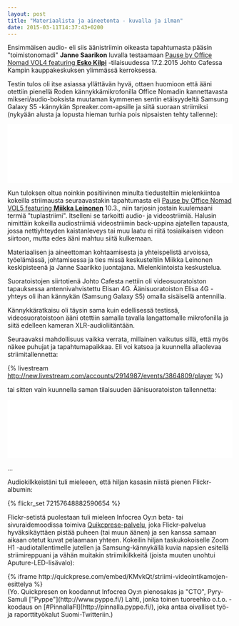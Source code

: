 ```yaml
---
layout: post
title: "Materiaalista ja aineetonta - kuvalla ja ilman"
date: 2015-03-11T14:37:43+0200
---
```


Ensimmäisen audio- eli siis äänistriimin oikeasta tapahtumasta pääsin "toimistonomadi" **Janne Saarikon** luvalla testaamaan [Pause by Office Nomad VOL4 featuring **Esko Kilpi**](https://www.facebook.com/events/1544394062481954) -tilaisuudessa 17.2.2015 Johto Cafessa Kampin kauppakeskuksen ylimmässä kerroksessa.

Testin tulos oli itse asiassa yllättävän hyvä, ottaen huomioon että ääni otettiin pienellä Roden kännykkämikrofonilla Office Nomadin kannettavasta mikseri/audio-boksista muutaman kymmenen sentin etäisyydeltä Samsung Galaxy S5 -kännykän Spreaker.com-apsille ja siitä suoraan striimiksi (nykyään alusta ja lopusta hieman turhia pois nipsaisten tehty tallenne):

<iframe src="//www.spreaker.com/embed/player/standard?episode_id=5658248&autoplay=false" style="width: 100%; height: 131px;" frameborder="0" scrolling="no"></iframe><!--more-->

Kun tuloksen oltua noinkin positiivinen minulta tiedusteltiin mielenkiintoa kokeilla striimausta seuraavastakin tapahtumasta eli [Pause by Office Nomad VOL5 featuring **Miikka Leinonen**](https://www.facebook.com/events/707404092706509/) 10.3., niin tarjosin jostain kuulemaani termiä "tuplastriimi". Itselleni se tarkoitti audio- ja videostriimiä. Halusin nimittäin kokeilla audiostriimiä videostriimin back-uppina ajatellen tapausta, jossa nettiyhteyden kaistanleveys tai muu laatu ei riitä tosiaikaisen videon siirtoon, mutta edes ääni mahtuu siitä kulkemaan.

Materiaalisen ja aineettoman kohtaamisesta ja yhteispelistä arvoissa, työelämässä, johtamisessa ja ties missä keskusteltiin Miikka Leinonen keskipisteenä ja Janne Saarikko juontajana. Mielenkiintoista keskustelua.

Suoratoistojen siirtotienä Johto Cafesta nettiin oli videosuoratoiston tapauksessa antennivahvistettu Elisan 4G. Äänisuoratoiston Elisa 4G -yhteys oli ihan kännykän (Samsung Galaxy S5) omalla sisäisellä antennilla.

Kännykkäratkaisu oli täysin sama kuin edellisessä testissä, videosuoratoistoon ääni otettiin samalla tavalla langattomalle mikrofonilla ja siitä edelleen kameran XLR-audioliitäntään. 

Seuraavaksi mahdollisuus vaikka verrata, millainen vaikutus sillä, että myös näkee puhujat ja tapahtumapaikkaa. Eli voi katsoa ja kuunnella allaolevaa striimitallennetta:

{% livestream http://new.livestream.com/accounts/2914987/events/3864809/player %}

tai sitten vain kuunnella saman tilaisuuden äänisuoratoiston tallennetta:

<iframe src="//www.spreaker.com/embed/player/standard?episode_id=5758118&autoplay=false" style="width: 100%; height: 131px;" frameborder="0" scrolling="no"></iframe>

...

Audiokilkkeistäni tuli mieleeen, että hiljan kasasin niistä pienen Flickr-albumin:

{% flickr_set 72157648882590654 %}

Flickr-setistä puolestaan tuli mieleen Infocrea Oy:n beta- tai sivuraidemoodissa toimiva [Quikcprese-palvelu](), joka Flickr-palvelua hyväksikäyttäen pistää puheen (tai muun äänen) ja sen kanssa samaan aikaan otetut kuvat pelaamaan yhteen. Kokeilin hiljan taskukokoiselle Zoom H1 -audiotallentimelle jutellen ja Samsung-kännykällä kuvia napsien esitellä striimireppuani ja vähän muitakin striimikilkkeitä (joista muuten unohtui Aputure-LED-lisävalo):

<div class="flex-video narrow">
  {% iframe http://quickprese.com/embed/KMvkQt/striimi-videointikamojen-esittelya %}
</div>
(Yo. Quickpresen on koodannut Infocrea Oy:n pienosakas ja "CTO", Pyry-Samuli ["Pyppe"](http://www.pyppe.fi/) Lahti, jonka toinen tuoreehko o.t.o. -koodaus on [#PinnallaFI](http://pinnalla.pyppe.fi/), joka antaa oivalliset työ- ja raporttityökalut Suomi-Twitteriin.)



